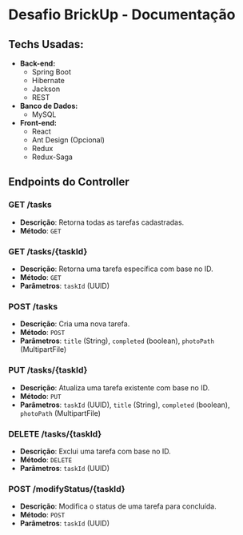 # Desafio BrickUp - Documentação

## Techs Usadas:
- **Back-end:**
  - Spring Boot
  - Hibernate
  - Jackson
  - REST
- **Banco de Dados:**
  - MySQL
- **Front-end:**
  - React
  - Ant Design (Opcional)
  - Redux
  - Redux-Saga
   
## Endpoints do Controller

### GET /tasks
- **Descrição**: Retorna todas as tarefas cadastradas.
- **Método**: `GET`

### GET /tasks/{taskId}
- **Descrição**: Retorna uma tarefa específica com base no ID.
- **Método**: `GET`
- **Parâmetros**: `taskId` (UUID)

### POST /tasks
- **Descrição**: Cria uma nova tarefa.
- **Método**: `POST`
- **Parâmetros**: `title` (String), `completed` (boolean), `photoPath` (MultipartFile)

### PUT /tasks/{taskId}
- **Descrição**: Atualiza uma tarefa existente com base no ID.
- **Método**: `PUT`
- **Parâmetros**: `taskId` (UUID), `title` (String), `completed` (boolean), `photoPath` (MultipartFile)

### DELETE /tasks/{taskId}
- **Descrição**: Exclui uma tarefa com base no ID.
- **Método**: `DELETE`
- **Parâmetros**: `taskId` (UUID)

### POST /modifyStatus/{taskId}
- **Descrição**: Modifica o status de uma tarefa para concluída.
- **Método**: `POST`
- **Parâmetros**: `taskId` (UUID)
